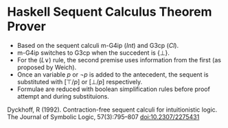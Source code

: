 # Haskell Sequent Calculus Theorem Prover

- Based on the sequent calculi m-G4ip $(Int)$ and G3cp $(Cl)$.
- m-G4ip switches to G3cp when the succedent is $\{\bot\}$.
- For the $(L\lor)$ rule, the second premise uses information from the first (as proposed by Weich).
- Once an variable $p$ or $\neg p$ is added to the antecedent, the sequent is substituted with $[\top / p]$ or $[\bot / p]$ respectively.
- Formulae are reduced with boolean simplification rules before proof attempt and during substituions.

Dyckhoff, R (1992). Contraction-free sequent calculi for intuitionistic logic. The Journal of Symbolic Logic, 57(3):795–807 [doi:10.2307/2275431](https://doi.org/10.2307/2275431)
